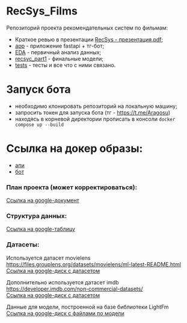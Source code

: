 # RecSys_Films
Репозиторий проекта рекомендательных систем по фильмам:    
- Краткое ревью в презентации [RecSys - презентация.pdf]([https://github.com/IvannikovaLiliya/RecSys_Films/blob/master/RecSys.pdf](https://github.com/IvannikovaLiliya/RecSys_Films/blob/master/RecSys%20-%20%D0%BF%D1%80%D0%B5%D0%B7%D0%B5%D0%BD%D1%82%D0%B0%D1%86%D0%B8%D1%8F.pdf));
- [app](app) - приложение fastapi + тг-бот;
- [EDA](EDA) - первичный анализ данных;
- [recsyc_part1](recsyc_part1) - финальные модели;
- [tests](tests) - тесты и все что с ними связано.

# Запуск бота
- необходимо клонировать репозиторий на локальную машину;
- запросить токен для запуска бота (тг - https://t.me/Aragosu)
- находясь в корневой директории прописать в консоли ```docker compose up --build```

# Ссылка на докер образы:
- [апи](https://hub.docker.com/r/aragos/recsys_api_pvv)     
- [бот](https://hub.docker.com/r/aragos/recsys_bot_pvv)

    
### План проекта (может корректироваться):    
[Ссылка на google-документ](https://docs.google.com/document/d/1ErzQ7lf4dIpijgG4vmwcGSvy3dYz9V8db09wqW16Frw/edit?usp=sharing)
    
    
### Структура данных:    
[Ссылка на google-таблицу](https://docs.google.com/spreadsheets/d/1feZpmxxlIWfJ4-VrLrBzTngBFMFNwXb2b1ocfvsFezI/edit?usp=sharing)
    
    
### Датасеты:
Используется датасет movielens https://files.grouplens.org/datasets/movielens/ml-latest-README.html    
[Ссылка на google-диск с датасетом](https://drive.google.com/file/d/1cOOnSeXrYxYDrmAySUNxFiFlOMzczJD2/view?usp=sharing)
    
Дополнительно используется датасет imdb https://developer.imdb.com/non-commercial-datasets/    
[Ссылка на google-диск с датасетом](https://drive.google.com/file/d/1JSpzTZKUJVA3HwO7b1E80ld6dPwUoNB3/view?usp=sharing)
    
Данные для модели, построенной на базе библиотеки LightFm    
[Ссылка на google-диск с файлами по модели](https://drive.google.com/drive/folders/1hIhQTeSNQ3oCJTboDrya0sFCFuPmKKmq?usp=sharing)
